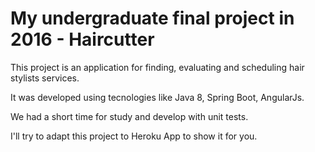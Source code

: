 # My undergraduate final project in 2016 - Haircutter

This project is an application for finding, evaluating and scheduling hair stylists services.

It was developed using tecnologies like Java 8, Spring Boot, AngularJs.

We had a short time for study and develop with unit tests.

I'll try to adapt this project to Heroku App to show it for you.

